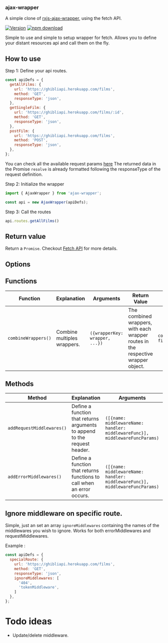 ### ajax-wrapper

A simple clone of [rxjs-ajax-wrapper](https://npmjs.org/package/rxjs-ajax-wrapper), using the fetch API.

[![Version](https://img.shields.io/npm/v/ajax-wrapper.svg)](https://www.npmjs.org/package/ajax-wrapper)
[![npm download][download-image]][download-url]

[download-image]: https://img.shields.io/npm/dm/ajax-wrapper.svg?style=flat-square
[download-url]: https://npmjs.org/package/ajax-wrapper

Simple to use and simple to setup wrapper for fetch. Allows you to define your distant resources api and call them on the fly.

## How to use

Step 1: Define your api routes.

```javascript
const apiDefs = {
  getAllFilms: {
    url: 'https://ghibliapi.herokuapp.com/films',
    method: 'GET',
    responseType: 'json',
  },
  getSingleFilm: {
    url: 'https://ghibliapi.herokuapp.com/films/:id',
    method: 'GET',
    responseType: 'json',
  },
  postFilm: {
    url: 'https://ghibliapi.herokuapp.com/films',
    method: 'POST',
    responseType: 'json',
  },
};
```

You can check all the available request params [here](https://developer.mozilla.org/en-US/docs/Web/API/Fetch_API)
The returned data in the Promise `resolve` is already formatted following the responseType of the request definition.

Step 2: Initialize the wrapper

```javascript
import { AjaxWrapper } from 'ajax-wrapper';

const api = new AjaxWrapper(apiDefs);
```

Step 3: Call the routes

```javascript
api.routes.getAllFilms()
```

## Return value

Return a `Promise`.
Checkout [Fetch API](https://developer.mozilla.org/en-US/docs/Web/API/Fetch_API) for more details.

## Options

## Functions

Function | Explanation | Arguments | Return Value | Example
------------ | ------------- | -------------  | -------------  | -------------
`combineWrappers()` | Combine multiples wrappers. | `({wrapperKey: wrapper, ...})` | The combined wrappers, with each wrapper routes in the respective wrapper object. | `combineWrappers({authWrapper, filmWrapper});`

## Methods

Method | Explanation | Arguments | Example
------------ | ------------- | -------------  | -------------
`addRequestMiddlewares()` | Define a function that returns arguments to append to the request header. | `([{name: middlewareName: handler: middlewareFunc}], middlewareFuncParams)` | `api.addRequestMiddlewares([name: 'token', handler: (store) => ({Authorization: store.getState().token})], store);`
`addErrorMiddlewares()` | Define a function that returns functions to call when an error occurs. | `([{name: middlewareName: handler: middlewareFunc}], middlewareFuncParams)` | `api.addErrorMiddlewares([name: '404Middleware', handler: (request) => { if (request.status === 404) dispatch(somtething()) }]);`

## Ignore middleware on specific route.

Simple, just an set an array `ignoreMiddlewares` containing the names of the middlewares you wish to ignore. Works for both errorMiddlewares and requestMiddlewares.

Example :
```javascript
const apiDefs = {
  specialRoute: {
    url: 'https://ghibliapi.herokuapp.com/films',
    method: 'GET',
    responseType: 'json',
    ignoreMiddlewares: [
      '404',
      'tokenMiddleware',
    ]
  },
};
```

# Todo ideas

* Update/delete middleware.
